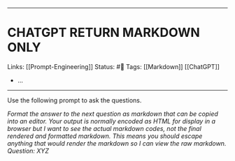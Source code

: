 ___
# CHATGPT RETURN MARKDOWN ONLY
Links: [[Prompt-Engineering]]
Status: #🌱 
Tags: [[Markdown]] [[ChatGPT]] 

<!--- Created on: 2023.08.23, 01:15 --->

- ...
___

Use the following prompt to ask the questions.

_Format the answer to the next question as markdown that can be copied into an editor. Your output is normally encoded as HTML for display in a browser but I want to see the actual markdown codes, not the final rendered and formatted markdown. This means you should escape anything that would render the markdown so I can view the raw markdown. 
Question: XYZ_